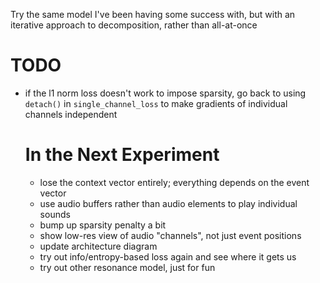 Try the same model I've been having some success with, but with an iterative approach to decomposition, 
rather than all-at-once

# TODO

- if the l1 norm loss doesn't work to impose sparsity, go back to using `detach()` in `single_channel_loss`
  to make gradients of individual channels independent

  # In the Next Experiment
  - lose the context vector entirely;  everything depends on the event vector
  - use audio buffers rather than audio elements to play individual sounds
  - bump up sparsity penalty a bit
  - show low-res view of audio "channels", not just event positions
  - update architecture diagram
  - try out info/entropy-based loss again and see where it gets us
  - try out other resonance model, just for fun